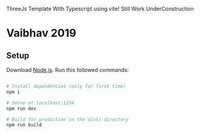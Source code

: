 ThreeJs Template With Typescript using vite!
Still Work UnderConstruction 

# Vaibhav 2019

## Setup
Download [Node.js](https://nodejs.org/en/download/).
Run this followed commands:

``` bash

# Install dependencies (only for first time)
npm i

# Serve at localhost:1234
npm run dev

# Build for production in the dist/ directory
npm run build
```

```
